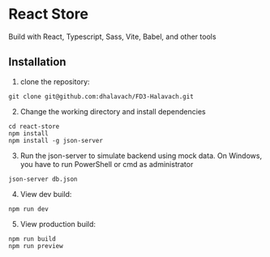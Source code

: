 # React Store

Build with React, Typescript, Sass, Vite, Babel, and other tools

## Installation

1. clone the repository:

```
git clone git@github.com:dhalavach/FD3-Halavach.git
```

2. Change the working directory and install dependencies

```
cd react-store
npm install
npm install -g json-server
```

3. Run the json-server to simulate backend using mock data. On Windows, you have to run PowerShell or cmd as administrator

```
json-server db.json
```

4. View dev build:

```
npm run dev
```

5. View production build:

```
npm run build
npm run preview
```
